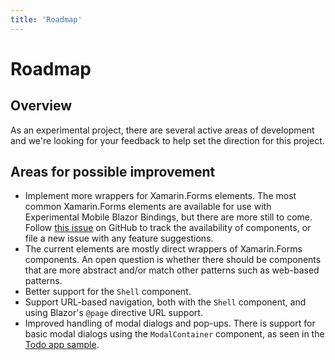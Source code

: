 ```yaml
---
title: 'Roadmap'
---
```


# Roadmap

## Overview

As an experimental project, there are several active areas of development and we're looking for your feedback to help set the direction for this project.

## Areas for possible improvement

* Implement more wrappers for Xamarin.Forms elements. The most common Xamarin.Forms elements are available for use with Experimental Mobile Blazor Bindings, but there are more still to come. Follow [this issue](https://github.com/xamarin/Emblazon/issues/5) on GitHub to track the availability of components, or file a new issue with any feature suggestions.
* The current elements are mostly direct wrappers of Xamarin.Forms components. An open question is whether there should be components that are more abstract and/or match other patterns such as web-based patterns.
* Better support for the `Shell` component.
* Support URL-based navigation, both with the `Shell` component, and using Blazor's `@page` directive URL support.
* Improved handling of modal dialogs and pop-ups. There is support for basic modal dialogs using the `ModalContainer` component, as seen in the [Todo app sample](https://github.com/xamarin/Emblazon/blob/master/samples/MobileBlazorBindingsTodoSample/MobileBlazorBindingsTodo/TodoEntry.razor#L12-L14).
